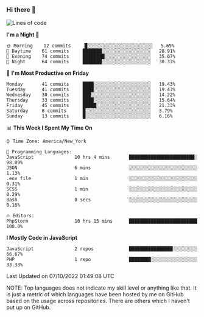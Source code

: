 ### Hi there 👋

<!--
**LynxJinxxy/LynxJinxxy** is a ✨ _special_ ✨ repository because its `README.md` (this file) appears on your GitHub profile.

Here are some ideas to get you started:

- 🔭 I’m currently working on ...
- 🌱 I’m currently learning ...
- 👯 I’m looking to collaborate on ...
- 🤔 I’m looking for help with ...
- 💬 Ask me about ...
- 📫 How to reach me: ...
- 😄 Pronouns: ...
- ⚡ Fun fact: ...
-->

<!--START_SECTION:waka-->
![Lines of code](https://img.shields.io/badge/From%20Hello%20World%20I%27ve%20Written-22%20Thousand%20lines%20of%20code-blue)

**I'm a Night 🦉** 

```text
🌞 Morning    12 commits     █░░░░░░░░░░░░░░░░░░░░░░░░   5.69% 
🌆 Daytime    61 commits     ███████░░░░░░░░░░░░░░░░░░   28.91% 
🌃 Evening    74 commits     ████████░░░░░░░░░░░░░░░░░   35.07% 
🌙 Night      64 commits     ███████░░░░░░░░░░░░░░░░░░   30.33%

```
📅 **I'm Most Productive on Friday** 

```text
Monday       41 commits     ████░░░░░░░░░░░░░░░░░░░░░   19.43% 
Tuesday      41 commits     ████░░░░░░░░░░░░░░░░░░░░░   19.43% 
Wednesday    30 commits     ███░░░░░░░░░░░░░░░░░░░░░░   14.22% 
Thursday     33 commits     ████░░░░░░░░░░░░░░░░░░░░░   15.64% 
Friday       45 commits     █████░░░░░░░░░░░░░░░░░░░░   21.33% 
Saturday     8 commits      █░░░░░░░░░░░░░░░░░░░░░░░░   3.79% 
Sunday       13 commits     █░░░░░░░░░░░░░░░░░░░░░░░░   6.16%

```


📊 **This Week I Spent My Time On** 

```text
⌚︎ Time Zone: America/New_York

💬 Programming Languages: 
JavaScript               10 hrs 4 mins       ████████████████████████░   98.09% 
JSON                     6 mins              ░░░░░░░░░░░░░░░░░░░░░░░░░   1.13% 
.env file                1 min               ░░░░░░░░░░░░░░░░░░░░░░░░░   0.31% 
SCSS                     1 min               ░░░░░░░░░░░░░░░░░░░░░░░░░   0.29% 
Bash                     0 secs              ░░░░░░░░░░░░░░░░░░░░░░░░░   0.16%

🔥 Editors: 
PhpStorm                 10 hrs 15 mins      █████████████████████████   100.0%

```

**I Mostly Code in JavaScript** 

```text
JavaScript               2 repos             ████████████████░░░░░░░░░   66.67% 
PHP                      1 repo              ████████░░░░░░░░░░░░░░░░░   33.33%

```



 Last Updated on 07/10/2022 01:49:08 UTC
<!--END_SECTION:waka-->
NOTE: Top languages does not indicate my skill level or anything like that. It is just a metric of which languages have been hosted by me on GitHub based on the usage across repositories. There are others which I haven't put up on GitHub.

